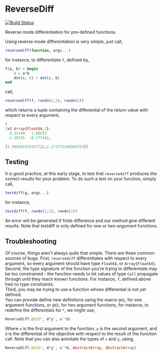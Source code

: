 # ReverseDiff

[![Build Status](https://travis-ci.org/LaurenceA/ReverseDiff.jl.png)](https://travis-ci.org/LaurenceA/ReverseDiff.jl)

Reverse mode differentiation for pre-defined functions.

Using reverse mode differentiation is very simple, just call,
```julia
reversediff(function, args...)
```
for instance, to differentiate `f`, defined by,
```julia
f(a, b) = begin
    c = a*b
    dot(c, c) + dot(c, b)
end
```
call,
```julia
reversediff(f, randn(2,2), randn(2))
```
which returns a tuple containing the differential of the return value with respect to every argument,
```julia
(
2x2 Array{Float64,2}:
  4.33149   1.08533 
 -1.10725  -0.277442,

[5.398285319337722,2.271775240362353])
```

Testing
-------
It is good practice, at this early stage, to test that `reversediff` produces the correct results for your problem.
To do such a test on your function, simply call,
```julia
testdiff(g, args...)
```
for instance,
```julia
testdiff(f, randn(2,2), randn(2))
```
An error will be generated if finite difference and our method give different results.
Note that testdiff is only defined for one or two-argument functions.

Troubleshooting
---------------
Of course, things aren't always quite that simple.
There are three common sources of bugs.
First, `reversediff` differentiates with respect to every argument, so every argument should have type ``Float64``, or ``Array{Float64}``. 
Second, the type signature of the function you're trying to differentiate may be too constrained - the function needs to let values of type `Call` propagate through until they reach known functions.  For instance, `f`, defined above had no type constraints.  
Third, you may be trying to use a function whose differential is not yet defined.  
You can provide define new definitions using the macro `@d1`, for one argument functions, or `@d2`, for two argument functions, for instance, to redefine the differentials for `*`, we might use,
```julia
ReverseDiff.@d2(*, d*y', x'*d)
```
Where `x` is the first argument to the function, `y` is the second argument, and `d` is the differential of the objective with respect to the result of the function call.
Note that you can also annotate the types of `x` and `y`, using,
```julia
ReverseDiff.@d2(*, d*y', x'*d, AbstractArray, AbstractArray)
```

